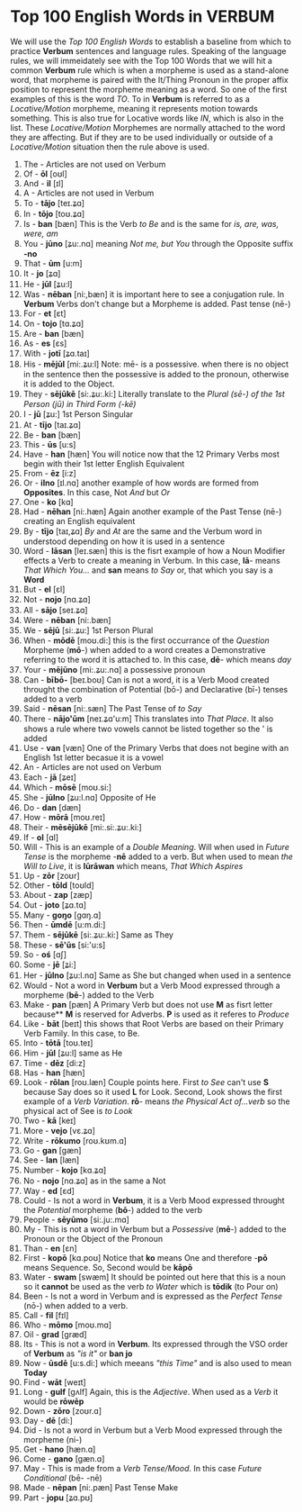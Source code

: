 # Top 100 English Words in **VERBUM**

We will use the _Top 100 English Words_ to establish a baseline from which to practice **Verbum** sentences and language rules. Speaking of the language rules, we will immeidately see with the Top 100 Words that we will hit a common **Verbum** rule which is when a morpheme is used as a stand-alone word, that morpheme is paired with the It/Thing Pronoun in the proper affix position to represent the morpheme meaning as a word.  So one of the first examples of this is the word _TO_. To in **Verbum** is referred to as a _Locative/Motion_ morpheme, meaning it represents motion towards something.  This is also true for Locative words like _IN_, which is also in the list.  These _Locative/Motion_ Morphemes are normally attached to the word they are affecting.  But if they are to be used individually or outside of a _Locative/Motion_ situation then the rule above is used.  

1. The - Articles are not used on Verbum 
2. Of - **ōl** [oʊl] 
3. And - **il** [ɪl]
4. A - Articles are not used in Verbum
5. To - **tājo** [teɪ.ʑɑ]
6. In - **tōjo** [toʊ.ʑɑ]
7. Is - **ban** [bæn] This is the Verb _to Be_ and is the same for _is, are, was, were, am_
8. You - **jūno** [ʑu:.nɑ] meaning _Not me, but You_ through the Opposite suffix **-no**
9. That - **ūm** [u:m]
10. It - **jo** [ʑɑ]
11. He - **jūl** [ʑu:l]
12. Was - **nēban** [ni:,bæn] it is important here to see a conjugation rule.  In **Verbum** Verbs don't change but a Morpheme is added. Past tense (nē-)
13. For - **et** [ɛt]
14. On - **tojo** [tɑ.ʑɑ]
15. Are - **ban** [bæn]
16. As - **es** [ɛs]
17. With - **jotī** [ʑɑ.taɪ]
18. His - **mējūl** [mi:.ʑu:l] Note: mē- is a possessive. when there is no object in the sentence then the possessive is added to the pronoun, otherwise it is added to the Object. 
19. They - **sējūkē** [si:.ʑu:.ki:] Literally translate to the _Plural (sē-) of the 1st Person (jū) in Third Form (-kē)_
20. I - **jū** [ʑu:] 1st Person Singular
21. At - **tījo** [taɪ.ʑɑ]
22. Be - **ban** [bæn]
23. This - **ūs** [u:s]
24. Have - **han** [hæn] You will notice now that the 12 Primary Verbs most begin with their 1st letter English Equivalent
25. From - **ēz** [i:z]
26. Or - **ilno** [ɪl.nɑ] another example of how words are formed from **Opposites**. In this case, Not _And_ but _Or_
27. One - **ko** [kɑ]
28. Had - **nēhan** [ni:.hæn] Again another example of the Past Tense (nē-) creating an English equivalent
29. By - **tījo** [taɪ,ʑɑ] _By_ and _At_ are the same and the Verbum word in understood depending on how it is used in a sentence
30. Word - **lāsan** [leɪ.sæn] this is the fisrt example of how a Noun Modifier effects a Verb to create a meaning in Verbum. In this case, **lā**- means _That Which You..._ and **san** means _to Say_ or, that which you say is a **Word**
31. But - **el** [ɛl]
33. Not - **nojo** [nɑ.ʑɑ]
34. All - **sājo** [seɪ.ʑɑ]
35. Were - **nēban** [ni:.bæn]
36. We - **sējū** [si:.ʑu:] 1st Person Plural
37. When - **mōdē** [moʊ.di:] this is the first occurrance of the _Question_ Morpheme (**mō**-) when added to a word creates a Demonstrative referring to the word it is attached to. In this case, **dē**- which means _day_ 
38. Your - **mējūno** [mi:.ʑu:.nɑ] a possessive pronoun
39. Can - **bībō-** [beɪ.boʊ] Can is not a word, it is a Verb Mood created throught the combination of Potential (bō-) and Declarative (bī-) tenses added to a verb
40. Said - **nēsan** [ni:.sæn] The Past Tense of _to Say_
41. There - **nājo'ūm** [neɪ.ʑɑ'u:m] This translates into _That Place_. It also shows a rule where two vowels cannot be listed together so the ' is added
42. Use - **van** [væn] One of the Primary Verbs that does not begine with an English 1st letter becasue it is a vowel
43. An - Articles are not used on Verbum 
44. Each - **jā** [ʑeɪ]
45. Which - **mōsē** [moʊ.si:]
46. She - **jūlno** [ʑu:l.nɑ] Opposite of He
47. Do - **dan** [dæn]
48. How - **mōrā** [moʊ.reɪ]
49. Their - **mēsējūkē** [mi:.si:.ʑu:.ki:]
50. If - **ol** [ɑl]
51. Will - This is an example of a _Double Meaning_.  Will when used in _Future Tense_ is the morpheme -**nē** added to a verb. But when used to mean _the Will to Live_, it is **lūrāwan** which means, _That Which Aspires_
52. Up - **zōr** [zoʊr]
53. Other - **tōld** [toʊld]
54. About - **zap** [zæp]
55. Out - **joto** [ʑɑ.tɑ]
56. Many - **goŋo** [gɑŋ.ɑ]
57. Then - **ūmdē** [u:m.di:]
58. Them - **sējūkē** [si:.ʑu:.ki:] Same as They
59. These - **sē'ūs** [si:'u:s]
60. So - **oś** [ɑʃ]
61. Some - **jē** [ʑi:]
62. Her - **jūlno** [ʑu:l.nɑ] Same as She but changed when used in a sentence
63. Would - Not a word in **Verbum** but a Verb Mood expressed through a morpheme (**bē**-) added to the Verb
64. Make - **pan** [pæn] A Primary Verb but does not use **M** as fisrt letter because** **M** is reserved for Adverbs. **P** is used as it referes to _Produce_
65. Like - **bāt** [beɪt] this shows that Root Verbs are based on their Primary Verb Family.  In this case, to Be. 
66. Into - **tōtā** [toʊ.teɪ]
67. Him - **jūl** [ʑu:l] same as He
68. Time - **dēz** [di:z]
69. Has - **han** [hæn]
70. Look - **rōlan** [roʊ.læn] Couple points here.  First _to See_ can't use **S** because Say does so it used **L** for Look.  Second, Look shows the first example of a _Verb Variation_. **rō**- means _the Physical Act of...verb_ so the physical act of See is _to Look_
71. Two - **kā** [keɪ]
72. More - **vejo** [vɛ.ʑɑ]
73. Write - **rōkumo** [roʊ.kʊm.ɑ]
74. Go - **gan** [gæn]
75. See - **lan** [læn]
76. Number - **kojo** [kɑ.ʑɑ]
77. No - **nojo** [nɑ.ʑɑ] as in the same a Not
78. Way - **ed** [ɛd]
79. Could - Is not a word in **Verbum**, it is a Verb Mood expressed throught the _Potential_ morpheme (**bō**-) added to the verb
80. People - **sēyūmo** [si:.ju:.mɑ]
81. My - This is not a word in Verbum but a _Possessive_ (**mē**-) added to the Pronoun or the Object of the Pronoun
82. Than - **en** [ɛn]
83. First - **kopō** [kɑ.poʊ] Notice that **ko** means One and therefore -**pō** means Sequence. So, Second would be **kāpō**
84. Water - **swam** [swæm] It should be pointed out here that this is a noun so it **cannot** be used as the verb _to Water_ which is **tōdik** (to Pour on)
85. Been - Is not a word in Verbum and is expressed as the _Perfect Tense_ (nō-) when added to a verb. 
86. Call - **fil** [fɪl]
87. Who - **mōmo** [moʊ.mɑ]
88. Oil - **grad** [græd]
89. Its - This is not a word in **Verbum**.  Its expressed through the VSO order of **Verbum** as _"is it"_ or **ban jo**
90. Now - **ūsdē** [u:s.di:] which meeans _"this Time"_ and is also used to mean **Today**
91. Find - **wāt** [weɪt]
92. Long - **gulf** [gʌlf] Again, this is the _Adjective_.  When used as a _Verb_ it would be **rōwēp**
93. Down - **zōro** [zoʊr.ɑ]
94. Day - **dē** [di:]
95. Did - Is not a word in Verbum but a Verb Mood expressed through the morpheme (ni-)
96. Get - **hano** [hæn.ɑ]
97. Come - **gano** [gæn.ɑ]
98. May - This is made from a _Verb Tense/Mood_. In this case _Future Conditional_ (bē- -nē)
99. Made - **nēpan** [ni:.pæn] Past Tense Make
100. Part - **jopu** [ʑɑ.pʊ]
